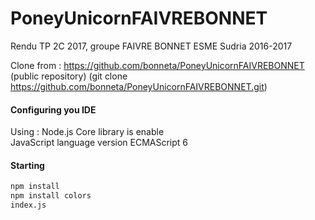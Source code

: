 # PoneyUnicornFAIVREBONNET
Rendu TP 2C 2017, groupe FAIVRE BONNET
ESME Sudria 2016-2017

Clone from : https://github.com/bonneta/PoneyUnicornFAIVREBONNET (public repository)
(git clone https://github.com/bonneta/PoneyUnicornFAIVREBONNET.git)

#### Configuring you IDE
Using : Node.js Core library is enable  
        JavaScript language version ECMAScript 6

#### Starting

```sh
npm install
npm install colors
index.js
```
